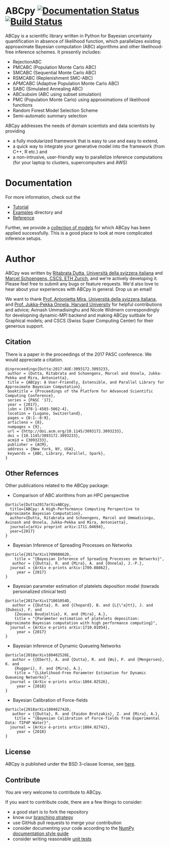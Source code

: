 # ABCpy [![Documentation Status](https://readthedocs.org/projects/abcpy/badge/?version=latest)](http://abcpy.readthedocs.io/en/latest/?badge=latest) [![Build Status](https://travis-ci.org/eth-cscs/abcpy.svg?branch=master)](https://travis-ci.org/eth-cscs/abcpy)

ABCpy is a scientific library written in Python for Bayesian uncertainty quantification in
absence of likelihood function, which parallelizes existing approaximate Bayesian computation (ABC) 
algorithms and other likelihood-free inference schemes. It presently includes:

* RejectionABC
* PMCABC (Population Monte Carlo ABC)
* SMCABC (Sequential Monte Carlo ABC)
* RSMCABC (Replenishment SMC-ABC)
* APMCABC (Adaptive Population Monte Carlo ABC)
* SABC (Simulated Annealing ABC)
* ABCsubsim (ABC using subset simulation)
* PMC (Population Monte Carlo) using approximations of likelihood functions
* Random Forest Model Selection Scheme
* Semi-automatic summary selection

ABCpy addresses the needs of domain scientists and data
scientists by providing

* a fully modularized framework that is easy to use and easy to extend, 
* a quick way to integrate your generative model into the framework (from C++, R etc.) and
* a non-intrusive, user-friendly way to parallelize inference computations (for your laptop to clusters, supercomputers and AWS)

# Documentation
For more information, check out the

* [Tutorial](http://abcpy.readthedocs.io/en/latest/README.html) 
* [Examples](https://github.com/eth-cscs/abcpy/tree/master/examples) directory and
* [Reference](http://abcpy.readthedocs.io/en/latest/abcpy.html)

Further, we provide a
[collection of models](https://github.com/eth-cscs/abcpy-models) for which ABCpy
has been applied successfully. This is a good place to look at more complicated inference setups.

# Author 
ABCpy was written by [Ritabrata Dutta, Università della svizzera italiana](https://search.usi.ch/en/people/c4342228614d041dca7e2f67cbb996c9/dutta-ritabrata) 
and [Marcel Schoengens, CSCS, ETH Zurich](schoengens@cscs.ch), and we're actively developing it. Please feel free 
to submit any bugs or feature requests. We'd also love to hear about your experiences with ABCpy in general. Drop us an email!

We want to thank [Prof. Antonietta Mira, Università della svizzera italiana](https://search.usi.ch/en/people/f8960de6d60dd08a79b6c1eb20b7442b/Mira-Antonietta), and [Prof. Jukka-Pekka Onnela, Harvard University](https://www.hsph.harvard.edu/onnela-lab/) for helpful 
contributions and advice; Avinash Ummadisinghu and Nicole Widmern correspondingly for developning dynamic-MPI backend and 
making ABCpy suitbale for Graphical models; and CSCS (Swiss Super Computing Center) for their generous support.

## Citation

There is a paper in the proceedings of the 2017 PASC conference. We would appreciate a citation. 

```
@inproceedings{Dutta:2017:AUE:3093172.3093233,
 author = {Dutta, Ritabrata and Schoengens, Marcel and Onnela, Jukka-Pekka and Mira, Antonietta},
 title = {ABCpy: A User-Friendly, Extensible, and Parallel Library for Approximate Bayesian Computation},
 booktitle = {Proceedings of the Platform for Advanced Scientific Computing Conference},
 series = {PASC '17},
 year = {2017},
 isbn = {978-1-4503-5062-4},
 location = {Lugano, Switzerland},
 pages = {8:1--8:9},
 articleno = {8},
 numpages = {9},
 url = {http://doi.acm.org/10.1145/3093172.3093233},
 doi = {10.1145/3093172.3093233},
 acmid = {3093233},
 publisher = {ACM},
 address = {New York, NY, USA},
 keywords = {ABC, Library, Parallel, Spark},
} 
```

## Other Refernces

Other publications related to the ABCpy package:

* Comparison of ABC alorithms from an HPC perspective

```
@article{Dutta2017arXivABCpy,
  title={ABCpy: A High-Performance Computing Perspective to Approximate Bayesian Computation},
  author={Dutta, Ritabrata and Schoengens, Marcel and Ummadisingu, Avinash and Onnela, Jukka-Pekka and Mira, Antonietta},
  journal={arXiv preprint arXiv:1711.04694},
  year={2017}
}
```

* Bayesian Inference of Spreading Processes on Networks 

```
@article{2017arXiv170908862D,
    title = "{Bayesian Inference of Spreading Processes on Networks}",
   author = {{Dutta}, R. and {Mira}, A. and {Onnela}, J.-P.},
  journal = {ArXiv e-prints arXiv:1709.08862},
     year = {2017}
}
```
* Bayesian parameter estimation of platelets deposition model (towrads personalized clinical test)

```
@article{2017arXiv171001054D,
   author = {{Dutta}, R. and {Chopard}, B. and {L{\"a}tt}, J. and {Dubois}, F. and 
	{Zouaoui Boudjeltia}, K. and {Mira}, A.},
    title = "{Parameter estimation of platelets deposition: Approximate Bayesian computation with high performance computing}",
  journal = {ArXiv e-prints arXiv:1710.01054},
     year = {2017}
}
```
* Bayesian inference of Dynamic Queueing Networks 

```
@article{2018arXiv180402526E,
   author = {{Ebert}, A. and {Dutta}, R. and {Wu}, P. and {Mengersen}, K. and 
	{Ruggeri}, F. and {Mira}, A.},
    title = "{Likelihood-Free Parameter Estimation for Dynamic Queueing Networks}",
  journal = {ArXiv e-prints arXiv:1804.02526},
     year = {2018}
}
```
* Bayesian Calibration of Force-fields

```
@article{2018arXiv180402742D,
   author = {{Dutta}, R. and {Faidon Brotzakis}, Z. and {Mira}, A.},
    title = "{Bayesian Calibration of Force-fields from Experimental Data: TIP4P Water}",
  journal = {ArXiv e-prints arXiv:1804.02742},
     year = {2018}
}

```


## License
ABCpy is published under the BSD 3-clause license, see [here](LICENSE).

## Contribute
You are very welcome to contribute to ABCpy. 

If you want to contribute code, there are a few things to consider:
* a good start is to fork the repository
* know our [branching strategy](http://nvie.com/posts/a-successful-git-branching-model/)
* use GitHub pull requests to merge your contribution
* consider documenting your code according to the [NumPy documentation style guide](https://github.com/numpy/numpy/blob/master/doc/HOWTO_DOCUMENT.rst.txt)
* consider writing reasonable [unit tests](https://docs.python.org/3.5/library/unittest.html)


